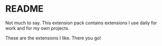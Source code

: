 # README

Not much to say. This extension pack contains extensions I use daily for work and for my own projects.

These are the extensions I like. There you go!

